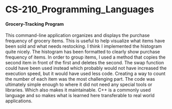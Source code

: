 # CS-210_Programming_Languages

#### Grocery-Tracking Program
This command-line application organizes and displays the purchase frequency of grocery items. This is useful to help visualize what items have been sold and what needs restocking. I think I implemented the histogram quite nicely. The histogram has been formatted to clearly show purchase frequency of items. In order to group items, I used a method that copies the second item in front of the first and deletes the second. The swap function could have been used instead which probably would not have increased the execution speed, but it would have used less code. Creating a way to count the number of each item was the most challenging part. The code was ultimately simple enough to where it did not need any special tools or libraries. Which also makes it maintainable. C++ is a commonly used language and so makes what is learned here transferable to real world applications.

